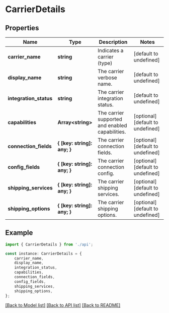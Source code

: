 # CarrierDetails


## Properties

Name | Type | Description | Notes
------------ | ------------- | ------------- | -------------
**carrier_name** | **string** | Indicates a carrier (type) | [default to undefined]
**display_name** | **string** | The carrier verbose name. | [default to undefined]
**integration_status** | **string** | The carrier integration status. | [default to undefined]
**capabilities** | **Array&lt;string&gt;** | The carrier supported and enabled capabilities. | [optional] [default to undefined]
**connection_fields** | **{ [key: string]: any; }** | The carrier connection fields. | [optional] [default to undefined]
**config_fields** | **{ [key: string]: any; }** | The carrier connection config. | [optional] [default to undefined]
**shipping_services** | **{ [key: string]: any; }** | The carrier shipping services. | [optional] [default to undefined]
**shipping_options** | **{ [key: string]: any; }** | The carrier shipping options. | [optional] [default to undefined]

## Example

```typescript
import { CarrierDetails } from './api';

const instance: CarrierDetails = {
    carrier_name,
    display_name,
    integration_status,
    capabilities,
    connection_fields,
    config_fields,
    shipping_services,
    shipping_options,
};
```

[[Back to Model list]](../README.md#documentation-for-models) [[Back to API list]](../README.md#documentation-for-api-endpoints) [[Back to README]](../README.md)
